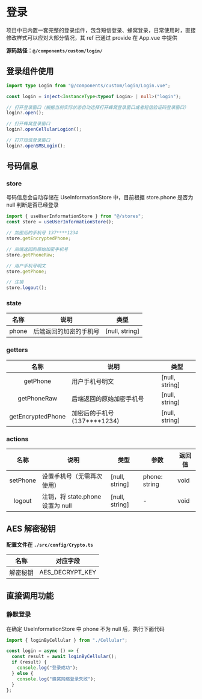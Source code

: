 # 登录

项目中已内置一套完整的登录组件，包含短信登录、蜂窝登录，日常使用时，直接修改样式可以应对大部分情况，其 ref 已通过 provide 在 App.vue 中提供

**源码路径：`@/components/custom/login/`**

## 登录组件使用

```typescript
import type Login from "@/components/custom/login/Login.vue";

const login = inject<InstanceType<typeof Login> | null>("login");

// 打开登录窗口（根据当前实际状态自动选择打开蜂窝登录窗口或者短信验证码登录窗口）
login?.open();

// 打开蜂窝登录窗口
login?.openCellularLogion();

// 打开短信登录窗口
login?.openSMSLogin();
```

## 号码信息

### store

号码信息会自动存储在 UseInformationStore 中，目前根据 store.phone 是否为 null 判断是否已经登录

```typescript
import { useUserInformationStore } from "@/stores";
const store = useUserInformationStore();

// 加密后的手机号 137****1234
store.getEncryptedPhone;

// 后端返回的原始加密手机号
store.getPhoneRaw;

// 用户手机号明文
store.getPhone;

// 注销
store.logout();
```

### state

| 名称  | 说明                   | 类型           |
| :---: | ---------------------- | -------------- |
| phone | 后端返回的加密的手机号 | [null, string] |

### getters

|       名称        | 说明                             | 类型           |
| :---------------: | -------------------------------- | -------------- |
|     getPhone      | 用户手机号明文                   | [null, string] |
|    getPhoneRaw    | 后端返回的原始加密手机号         | [null, string] |
| getEncryptedPhone | 加密后的手机号 (137\*\*\*\*1234) | [null, string] |

### actions

|   名称   | 说明                             | 类型           | 参数          | 返回值 |
| :------: | -------------------------------- | -------------- | ------------- | ------ |
| setPhone | 设置手机号（无需再次使用）       | [null, string] | phone: string | void   |
|  logout  | 注销，将 state.phone 设置为 null | [null, string] | -             | void   |

## AES 解密秘钥

**配置文件在 `./src/config/Crypto.ts`**

| 名称     | 对应字段        |
| -------- | --------------- |
| 解密秘钥 | AES_DECRYPT_KEY |

## 直接调用功能

### 静默登录

在确定 UseInformationStore 中 phone 不为 null 后，执行下面代码

```typescript
import { loginByCellular } from "./Cellular";

const login = async () => {
  const result = await loginByCellular();
  if (result) {
    console.log("登录成功");
  } else {
    console.log("蜂窝网络登录失败");
  }
};
```
